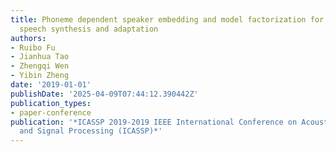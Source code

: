 ```yaml
---
title: Phoneme dependent speaker embedding and model factorization for multi-speaker
  speech synthesis and adaptation
authors:
- Ruibo Fu
- Jianhua Tao
- Zhengqi Wen
- Yibin Zheng
date: '2019-01-01'
publishDate: '2025-04-09T07:44:12.390442Z'
publication_types:
- paper-conference
publication: '*ICASSP 2019-2019 IEEE International Conference on Acoustics, Speech
  and Signal Processing (ICASSP)*'
---
```

